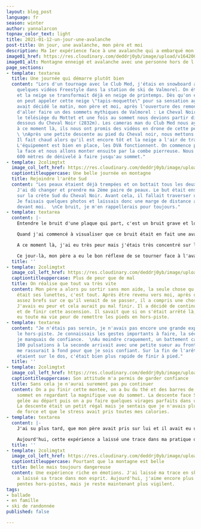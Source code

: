 ```yaml
---
layout: blog_post
language: fr
season: winter
author: yannalarcon
topnav_color_text: light
title: 2021-01-12-un-jour-une-avalanche
post-title: Un jour, une avalanche, mon père et moi
description: Ma 1er expérience face à une avalanche qui a embarqué mon père s'en l'ensevelir.
image01_href: https://res.cloudinary.com/deddrj0yb/image/upload/v1642001284/website/blog/Avalanche/20180323_105259_c53ror.jpg
image01_alt: Montagne enneigé et avalanche avec une personne hors de l'avalanche
page_sections:
- template: textarea
  title: Une journée qui démarre plutôt bien
  content: "Lors d'un tournage avec le Club Med, j'étais en snowboard afin de faire
    quelques vidéos Freestyle dans la station de ski de Valmorel. On était le 23 Mars
    et la neige se transformait déjà en neige de printemps. Dès qu'on est en hors-piste,
    on peut appeler cette neige \"tapis-moquette\" pour sa sensation agréable.  \nOn
    avait décidé le matin, mon père et moi, après l'ouverture des remontées mécaniques
    d'aller faire un des sommets mythiques de Valmorel : Le Cheval Noir.  \nOn a pris
    le télésiège du Mottet et une fois au sommet nous devions partir directement en
    dessous du Cheval Noir (2832m). Les cameras man du Club Med nous ayant repéré
    à ce moment là, ils nous ont promis des vidéos en drone de cette petite ascension.
    \ \nAprès une petite descente au pied du Cheval noir, nous mettons les peaux.
    Il fait chaud alors qu'il est encore tôt et la neige a l'air de transformer rapidement.
    L'équipement est bien en place, les DVA fonctionnent. On commence par traverser
    la face et nous allons monter ensuite par la combe pierreuse. Nous avons environ
    600 mètres de dénivelé à faire jusqu'au sommet."
- template: 2colimgtxt
  image_col_left_href: https://res.cloudinary.com/deddrj0yb/image/upload/v1642001284/website/blog/Avalanche/20180323_101548_jkimdu.jpg
  captiontitleuppercase: Une belle journée en montagne
  title: Rejoindre l'arête Sud
  content: "Les peaux étaient déjà trempées et on bottait tous les deux beaucoup.
    J'ai dû changer et prendre ma 2ème paire de peaux. Le but était ensuite d'arriver
    sur la crète Sud du Cheval Noir. Avant cela, il fallait traverser une longue partie.
    Je faisais quelques photos et laissais donc une marge de distance avec mon père
    devant moi.  \nCe bruit, je m'en rappellerais pour toujours."
- template: textarea
  content: |-
    Entendre le bruit d'une plaque qui part, c'est un bruit grave et lourd, comme un coup de tonnerre mais dans la montagne. C'était assez irréel comme moment et jamais on n'aurait pu penser qu'une plaque parte à cet endroit.

    Quand j'ai commencé à visualiser que ce bruit était en fait une avalanche, la réalité m'a frappé de plein fouet. J'ai compris qu'une plaque venait de partir au moins 50m au dessus de nous. Elle était assez large mais pas trop épaisse, elle n'est donc pas partie vite. Cela m'a permis de reculer le plus rapidement possible. Je criais sur mon père en ayant peur qu'il se fasse prendre. Lui courait, essayant tant bien que mal d'esquiver l'avalanche. Par chance, elle n'a pas eu le temps de prendre beaucoup de vitesse, elle était lourde et glissait doucement avec de la neige compacte. Mon père est tombé en essayant de courir avec les skis.

    A ce moment là, j'ai eu très peur mais j'étais très concentré sur le fait de surveiller où mon père pouvait être traîné et embarqué. Mon but était de garder mon sang froid et toute la concentration possible pour dégainer et sortir mon DVA et le chercher.

    Ce jour-là, mon père a eu le bon réflexe de se tourner face à l'avalanche et de bloquer avec ses skis la neige. Vu que la coulée n'était pas très rapide ni trop forte, elle l'emporta tout doucement. Elle le traîna plusieurs mètres plus bas, sans l'ensevelir. En fin de compte, il se stoppa, la neige jusqu'au cou. L'avalanche, elle, avait gonflé sur son flanc gauche et était descendue bien bas.
  title: ''
- template: 2colimgtxt
  image_col_left_href: https://res.cloudinary.com/deddrj0yb/image/upload/v1642001284/website/blog/Avalanche/20180323_105259_c53ror.jpg
  captiontitleuppercase: Plus de peur que de mal
  title: On réalise que tout va très vite
  content: Mon père a alors pu sortir sans mon aide, la seule chose qu'il avait perdu
    était ses lunettes, c'est tout. Après être revenu vers moi, après quelques échanges
    assez brefs sur ce qu'il venait de se passer, il a compris une chose importante.
    J'avais eu peur et cela aurait pu mal finir. Il a décidé de continuer à grimper
    et de finir cette ascension. Il savait que si on s'était arrêté là, j'aurai sûrement
    eu toute ma vie peur de remettre les pieds en hors-piste.
- template: textarea
  content: "Je n'étais pas serein, je n'avais pas encore une grande expérience dans
    le hors-piste. Je connaissais les gestes importants à faire, la sécurité, mais
    je manquais de confiance.  \nAu moindre craquement, un battement cardiaque de
    100 pulsations à la seconde arrivait avec une petite sueur au front. Mon père
    me rassurait à fond pour que je sois confiant. Sur la fin de l'arête, les skis
    étaient sur le dos, c'était bien plus rapide de finir à pied."
  title: ''
- template: 2colimgtxt
  image_col_left_href: https://res.cloudinary.com/deddrj0yb/image/upload/v1642001283/website/blog/Avalanche/FB_IMG_1521828361575_ircxpo.jpg
  captiontitleuppercase: Son attitude m'a permis de garder confiance
  title: Sans cela je n'aurai surement pas pu continuer
  content: On a pu finir cette montée, on a bu du thé et des barres de céréales au
    sommet en regardant la magnifique vue du sommet. La descente face Sud était assez
    gelée au départ puis on a pu faire quelques virages parfaits dans une neige fraîche.
    La descente était un petit régal mais je sentais que je n'avais plus beaucoup
    de force et que le stress avait pris toutes mes calories.
- template: textarea
  content: |-
    J'ai su plus tard, que mon père avait pris sur lui et il avait eu un contrecoup de cette expérience avec moi. Il a su se gérer et continuer consciemment et prudemment cette fin de montée. Il le faisait pour moi comme pour lui, afin de surpasser la peur que l'on venait de vivre.

    Aujourd'hui, cette expérience a laissé une trace dans ma pratique du ski. Je fais beaucoup plus attention, je lis attentivement les Topos, je me renseigne vraiment sur les conditions de neige, sur le BRA ainsi que sur les règles à avoir en ski de randonnée. Le fait que j'ai été loin de mon père et d'avoir laissé de l'espace nous a permis de ne pas se retrouver dans une situation critique. Malgré, que les pisteurs nous aient assuré que le risque était faible, il a été présent. Il faut alors redoubler de vigilance.
  title: ''
- template: 2colimgtxt
  image_col_left_href: https://res.cloudinary.com/deddrj0yb/image/upload/v1642001284/website/blog/Avalanche/20180323_114107_nkqabg.jpg
  captiontitleuppercase: Pourtant que la montagne est belle
  title: Belle mais toujours dangereuse
  content: Une expérience riche en émotions. J'ai laissé ma trace en ski, la montagne
    a laissé sa trace dans mon esprit. Aujourd'hui, j'aime encore plus fouler les
    pentes hors-pistes, mais je reste maintenant plus vigilent.
tags:
- ballade
- en famille
- ski de randonnée
published: false

---
```

